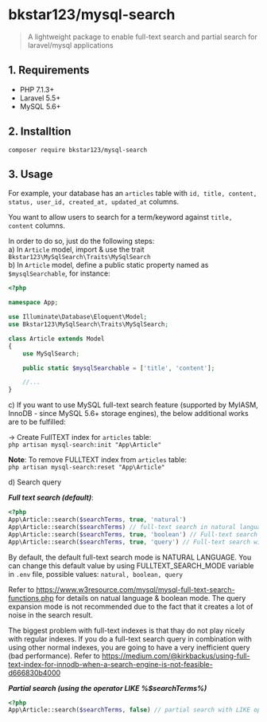# bkstar123/mysql-search

> A lightweight package to enable full-text search and partial search for laravel/mysql applications  

## 1. Requirements
- PHP 7.1.3+  
- Laravel 5.5+  
- MySQL 5.6+  

## 2. Installtion
    composer require bkstar123/mysql-search  

## 3. Usage

For example, your database has an ```articles``` table with ```id, title, content, status, user_id, created_at, updated_at``` columns.  

You want to allow users to search for a term/keyword against ```title, content``` columns.  

In order to do so, just do the following steps:  
a) In ```Article``` model, import & use the trait ```Bkstar123\MySqlSearch\Traits\MySqlSearch```  
b) In ```Article``` model, define a public static property named as ```$mysqlSearchable```, for instance:  
```php
<?php

namespace App;

use Illuminate\Database\Eloquent\Model;
use Bkstar123\MySqlSearch\Traits\MySqlSearch;

class Article extends Model
{
    use MySqlSearch;

    public static $mysqlSearchable = ['title', 'content'];

    //...
}

```

c) If you want to use MySQL full-text search feature (supported by MyIASM, InnoDB - since MySQL 5.6+ storage engines), the below additional works are to be fulfilled:  

-> Create FullTEXT index for ```articles``` table:  
```php artisan mysql-search:init "App\Article"```  

**Note**: To remove FULLTEXT index from ```articles``` table:  
```php artisan mysql-search:reset "App\Article"```  

d) Search query  

***Full text search (default)***:  
```php
<?php
App\Article::search($searchTerms, true, 'natural')
App\Article::search($searchTerms) // full-text search in natural language mode
App\Article::search($searchTerms, true, 'boolean') // Full-text search in boolean mode
App\Article::search($searchTerms, true, 'query') // Full-text search with query expansion
```
By default, the default full-text search mode is NATURAL LANGUAGE. You can change this default value by using FULLTEXT_SEARCH_MODE variable in ```.env``` file, possible values: ```natural, boolean, query```  

Refer to https://www.w3resource.com/mysql/mysql-full-text-search-functions.php for details on natual language & boolean mode. The query expansion mode is not recommended due to the fact that it creates a lot of noise in the search result.  

The biggest problem with full-text indexes is that thay do not play nicely with regular indexes. If you do a full-text search query in combination with using other normal indexes, you are going to have a very inefficient query (bad performance). Refer to https://medium.com/@kirkbackus/using-full-text-index-for-innodb-when-a-search-engine-is-not-feasible-d666830b4000  

***Partial search (using the operator LIKE %$searchTerms%)***
```php
<?php
App\Article::search($searchTerms, false) // partial search with LIKE operator against a wildcard term e.g: %searchTerm% 
```



